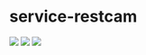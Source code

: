 # service-restcam
![](https://img.shields.io/github/license/open-horizon-services/service-restcam)
![](https://img.shields.io/badge/architecture-arm64%2C%20amd64%2C%20arm-green)
![](https://img.shields.io/github/contributors/open-horizon-services/service-restcam)
